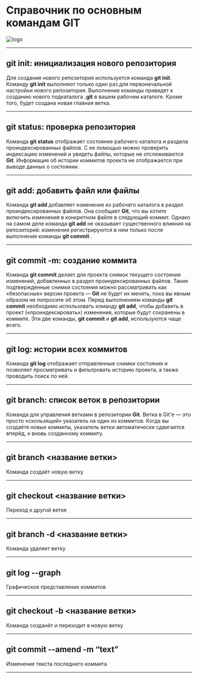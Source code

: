 # Справочник по основным командам GIT

![logo](git_img.png)
***

## __git init:__ инициализация нового репозитория

Для создания нового репозитория используется команда __git init__. Команду __git init__ выполняют только один раз для первоначальной настройки нового репозитория. Выполнение команды приведет к созданию нового подкаталога __.git__ в вашем рабочем каталоге. Кроме того, будет создана новая главная ветка.
***
## __git status:__ проверка репозитория

Команда __git status__ отображает состояние рабочего каталога и раздела проиндексированных файлов. С ее помощью можно проверить индексацию изменений и увидеть файлы, которые не отслеживаются __Git__. Информация об истории коммитов проекта не отображается при выводе данных о состоянии.
***
## __git add:__ добавить файл или файлы

Команда __git add__ добавляет изменение из рабочего каталога в раздел проиндексированных файлов. Она сообщает __Git__, что вы хотите включить изменения в конкретном файле в следующий коммит. Однако на самом деле команда __git add__ не оказывает существенного влияния на репозиторий: изменения регистрируются в нем только после выполнения команды __git commit__ .
***

## __git commit -m:__ создание коммита

Команда __git commit__ делает для проекта снимок текущего состояния изменений, добавленных в раздел проиндексированных файлов. Такие подтвержденные снимки состояния можно рассматривать как «безопасные» версии проекта — __Git__ не будет их менять, пока вы явным образом не попросите об этом. Перед выполнением команды __git commit__ необходимо использовать команду __git add__, чтобы добавить в проект («проиндексировать») изменения, которые будут сохранены в коммите. Эти две команды, __git commit__ и __git add__, используются чаще всего.
***
## __git log:__  истории всех коммитов

Команда __git log__ отображает отправленные снимки состояния и позволяет просматривать и фильтровать историю проекта, а также проводить поиск по ней.
***

## __git branch:__ список веток в репозитории

Команда для управления ветками в репозитории __Git__. Ветка в Git'е — это просто «скользящий» указатель на один из коммитов. Когда вы создаёте новые коммиты, указатель ветки автоматически сдвигается вперёд, к вновь созданному коммиту.
***

## __git branch <название ветки>__

Команда создаёт новую ветку
***

## __git checkout <название ветки>__

Переход к другой ветке
***

## __git branch -d <название ветки>__

 Команда удаляет ветку
 ***

 ## __git log --graph__

 Графическое представление коммитов
 ***

 ## __git checkout -b <название ветки>__

 Команда созданёт и переходит в новую ветку
 ***

 ## __git commit --amend -m “text”__

  Изменение текста последнего коммита
  ***